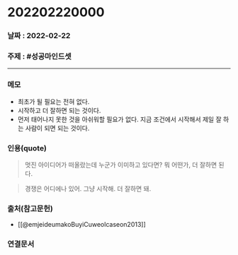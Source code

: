 # 202202220000
### 날짜 : 2022-02-22 

### 주제 : #성공마인드셋

---
### 메모
- 최초가 될 필요는 전혀 없다.
- 시작하고 더 잘하면 되는 것이다.
- 먼저 태어나지 못한 것을 아쉬워할 필요가 없다. 지금 조건에서 시작해서 제일 잘 하는 사람이 되면 되는 것이다.


### 인용(quote)
> 멋진 아이디어가 떠올랐는데 누군가 이미하고 있다면? 뭐 어떤가, 더 잘하면 된다.

> 경쟁은 어디에나 있어. 그냥 시작해. 더 잘하면 돼.

### 출처(참고문헌)
- [[@emjeideumakoBuyiCuweolcaseon2013]]

### 연결문서